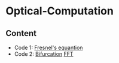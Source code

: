 # Optical-Computation

## Content
- Code 1: [Fresnel's equantion](https://github.com/xiangyu066/Optical-Computation/blob/master/Docs/Code1_FresnelEqn.md)
- Code 2: [Bifurcation]() [FFT]()
